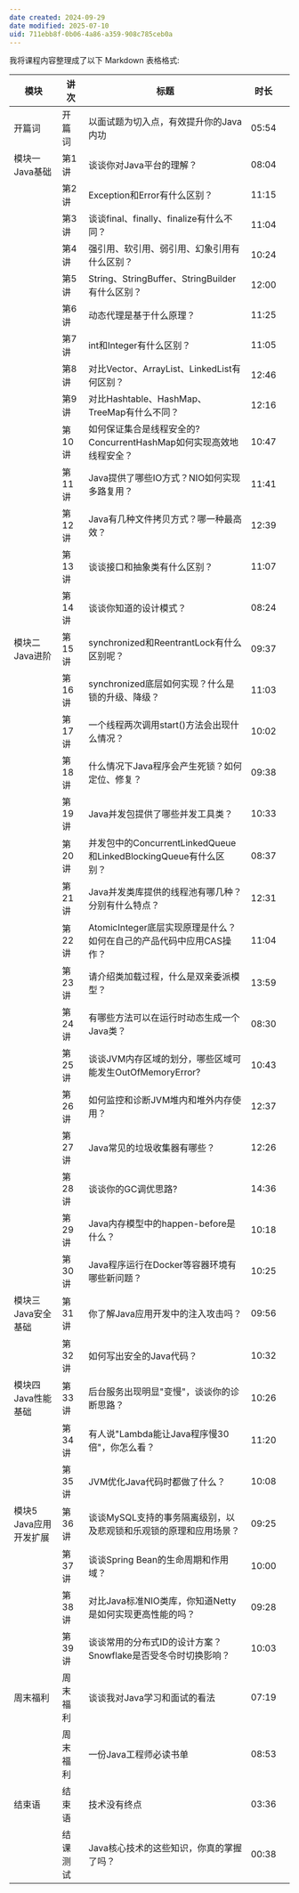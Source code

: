 ```yaml
---
date created: 2024-09-29
date modified: 2025-07-10
uid: 711ebb8f-0b06-4a86-a359-908c785ceb0a
---
```


我将课程内容整理成了以下 Markdown 表格格式:

| 模块             | 讲次   | 标题                                                   | 时长    |     |
| -------------- | ---- | ---------------------------------------------------- | ----- | --- |
| 开篇词            | 开篇词  | 以面试题为切入点，有效提升你的Java内功                                | 05:54 |     |
| 模块一 Java基础     | 第1讲  | 谈谈你对Java平台的理解？| 08:04 |     |
|                | 第2讲  | Exception和Error有什么区别？| 11:15 |     |
|                | 第3讲  | 谈谈final、finally、finalize有什么不同？| 11:04 |     |
|                | 第4讲  | 强引用、软引用、弱引用、幻象引用有什么区别？| 10:24 |     |
|                | 第5讲  | String、StringBuffer、StringBuilder有什么区别？| 12:00 |     |
|                | 第6讲  | 动态代理是基于什么原理？| 11:25 |     |
|                | 第7讲  | int和Integer有什么区别？| 11:05 |     |
|                | 第8讲  | 对比Vector、ArrayList、LinkedList有何区别？| 12:46 |     |
|                | 第9讲  | 对比Hashtable、HashMap、TreeMap有什么不同？| 12:16 |     |
|                | 第10讲 | 如何保证集合是线程安全的? ConcurrentHashMap如何实现高效地线程安全？| 10:47 |     |
|                | 第11讲 | Java提供了哪些IO方式？NIO如何实现多路复用？| 11:41 |     |
|                | 第12讲 | Java有几种文件拷贝方式？哪一种最高效？| 12:39 |     |
|                | 第13讲 | 谈谈接口和抽象类有什么区别？| 11:07 |     |
|                | 第14讲 | 谈谈你知道的设计模式？| 08:24 |     |
| 模块二 Java进阶     | 第15讲 | synchronized和ReentrantLock有什么区别呢？| 09:37 |     |
|                | 第16讲 | synchronized底层如何实现？什么是锁的升级、降级？| 11:03 |     |
|                | 第17讲 | 一个线程两次调用start()方法会出现什么情况？| 10:02 |     |
|                | 第18讲 | 什么情况下Java程序会产生死锁？如何定位、修复？| 09:38 |     |
|                | 第19讲 | Java并发包提供了哪些并发工具类？| 10:33 |     |
|                | 第20讲 | 并发包中的ConcurrentLinkedQueue和LinkedBlockingQueue有什么区别？| 08:37 |     |
|                | 第21讲 | Java并发类库提供的线程池有哪几种？分别有什么特点？| 12:31 |     |
|                | 第22讲 | AtomicInteger底层实现原理是什么？如何在自己的产品代码中应用CAS操作？| 11:04 |     |
|                | 第23讲 | 请介绍类加载过程，什么是双亲委派模型？| 13:59 |     |
|                | 第24讲 | 有哪些方法可以在运行时动态生成一个Java类？| 08:30 |     |
|                | 第25讲 | 谈谈JVM内存区域的划分，哪些区域可能发生OutOfMemoryError?               | 10:43 |     |
|                | 第26讲 | 如何监控和诊断JVM堆内和堆外内存使用？| 12:37 |     |
|                | 第27讲 | Java常见的垃圾收集器有哪些？| 12:26 |     |
|                | 第28讲 | 谈谈你的GC调优思路?                                          | 14:36 |     |
|                | 第29讲 | Java内存模型中的happen-before是什么？| 10:18 |     |
|                | 第30讲 | Java程序运行在Docker等容器环境有哪些新问题？| 10:25 |     |
| 模块三 Java安全基础   | 第31讲 | 你了解Java应用开发中的注入攻击吗？| 09:56 |     |
|                | 第32讲 | 如何写出安全的Java代码？| 10:32 |     |
| 模块四 Java性能基础   | 第33讲 | 后台服务出现明显"变慢"，谈谈你的诊断思路？| 10:26 |     |
|                | 第34讲 | 有人说"Lambda能让Java程序慢30倍"，你怎么看？| 11:20 |     |
|                | 第35讲 | JVM优化Java代码时都做了什么？| 10:08 |     |
| 模块5 Java应用开发扩展 | 第36讲 | 谈谈MySQL支持的事务隔离级别，以及悲观锁和乐观锁的原理和应用场景？| 09:25 |     |
|                | 第37讲 | 谈谈Spring Bean的生命周期和作用域？| 10:00 |     |
|                | 第38讲 | 对比Java标准NIO类库，你知道Netty是如何实现更高性能的吗？| 09:28 |     |
|                | 第39讲 | 谈谈常用的分布式ID的设计方案？Snowflake是否受冬令时切换影响？| 10:03 |     |
| 周末福利           | 周末福利 | 谈谈我对Java学习和面试的看法                                     | 07:19 |     |
|                | 周末福利 | 一份Java工程师必读书单                                        | 08:53 |     |
| 结束语            | 结束语  | 技术没有终点                                               | 03:36 |     |
|                | 结课测试 | Java核心技术的这些知识，你真的掌握了吗？| 00:38 |     |
